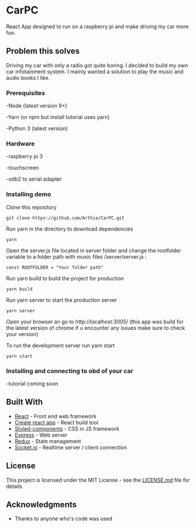 # CarPC
React App designed to run on a raspberry pi and make driving my car more fun.

## Problem this solves
Driving my car with only a radio got quite boring. I decided to build my own car infotainment system. I mainly wanted a solution to play the music and audio books I like.

### Prerequisites
-Node (latest version 9+)

-Yarn (or npm but install tutorial uses yarn)

-Python 3 (latest version)

### Hardware
-raspberry pi 3

-touchscreen

-odb2 to serial adapter

### Installing demo

Clone this repository

```
git clone https://github.com/Arthie/CarPC.git 
```

Run yarn in the directory to download dependencies
```
yarn
```

Open the server.js file located in server folder and change the rootfolder variable to a folder path with music files
/server/server.js :
```
const ROOTFOLDER = "Your folder path"
```

Run yarn build to build the project for production

```
yarn build
```

Run yarn server to start the production server
```
yarn server
```

Open your browser an go to http://localhost:3005/
(this app was build for the latest version of chrome if u encounter any issues make sure to check your version) 

To run the development server run yarn start
```
yarn start
```

### Installing and connecting to obd of your car

-tutorial coming soon

## Built With

* [React]() - Front end web framework
* [Create react app]() - React build tool
* [Styled-components]() - CSS in JS framework
* [Express]() - Web server
* [Redux]() - State management
* [Socket.io]() - Realtime server / client connection


## License

This project is licensed under the MIT License - see the [LICENSE.md](LICENSE.md) file for details

## Acknowledgments

* Thanks to anyone who's code was used
